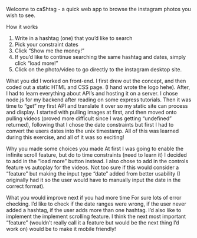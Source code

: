 Welcome to ca$htag - a quick web app to browse the instagram photos you wish to see. 

How it works
1) Write in a hashtag (one) that you’d like to search
2) Pick your constraint dates
3) Click “Show me the money!”
4) If you’d like to continue searching the same hashtag and dates, simply click “load more!”
5) Click on the photo/video to go directly to the instagram desktop site.


What you did
I worked on front-end. I first drew out the concept, and then coded out a static HTML and CSS page. (I hand wrote the logo hehe). 
After, I had to learn everything about API’s and hosting it on a server. I chose node.js for my backend after reading on some express tutorials. Then it was time to “get” my first API and translate it over so my static site can process and display. I started with pulling images at first, and then moved onto pulling videos (proved more difficult since I was getting “undefined” returned), following that I chose the date constraints but first I had to convert the users dates into the unix timestamp. 
All of this was learned during this exercise, and all of it was so exciting!


Why you made some choices you made
At first I was going to enable the infinite scroll feature, but do to time constraints (need to learn it) I decided to add in the “load more” button instead. I also chose to add in the controls feature vs autoplay for the videos. Not too sure if this would consider a “feature” but making the input type “date” added from better usability (I originally had it so the user would have to manually input the date in the correct format).


What you would improve next if you had more time
For sure lots of error checking. I’d like to check if the date ranges were wrong, if the user never added a hashtag, if the user adds more than one hashtag. I’d also like to implement the implement scrolling feature. I think the next most important “feature” (wouldn’t really call it a feature but would be the next thing I’d work on) would be to make it mobile friendly!
